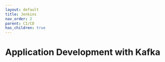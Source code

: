 ```yaml
---
layout: default
title: Jenkins
nav_order: 2
parent: CI/CD
has_children: true
---
```


# Application Development with Kafka  




